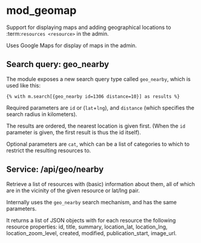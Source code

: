 mod_geomap
==========

Support for displaying maps and adding geographical locations to
:term:`resources <resource>` in the admin.

Uses Google Maps for display of maps in the admin.


Search query: geo_nearby
------------------------

The module exposes a new search query type called `geo_nearby`, which is used like this:

    {% with m.search[{geo_nearby id=1306 distance=10}] as results %}

Required parameters are `id` or (`lat`+`lng`), and `distance` (which
specifies the search radius in kilometers).

The results are ordered, the nearest location is given first. (When
the `id` parameter is given, the first result is thus the id itself).

Optional parameters are `cat`, which can be a list of categories to
which to restrict the resulting resources to.


Service: /api/geo/nearby
-------------------------

Retrieve a list of resources with (basic) information about them, all
of which are in the vicinity of the given resource or lat/lng pair.

Internally uses the `geo_nearby` search mechanism, and has the same parameters.

It returns a list of JSON objects with for each resource the following
resource properties: id, title, summary, location_lat, location_lng,
location_zoom_level, created, modified, publication_start, image_url.
